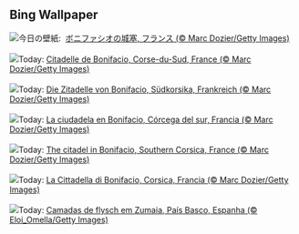 ## Bing Wallpaper
![](https://www.bing.com/th?id=OHR.CitadelBonifacio_JA-JP4122292062_UHD.jpg&w=1000)今日の壁紙: &nbsp;[ボニファシオの城塞, フランス (© Marc Dozier/Getty Images)](https://www.bing.com/th?id=OHR.CitadelBonifacio_JA-JP4122292062_UHD.jpg)
<br><br/>
![](https://www.bing.com/th?id=OHR.CitadelBonifacio_FR-FR5988147766_UHD.jpg&w=1000)Today: [Citadelle de Bonifacio, Corse-du-Sud, France (© Marc Dozier/Getty Images)](https://www.bing.com/th?id=OHR.CitadelBonifacio_FR-FR5988147766_UHD.jpg)
<br><br/>
![](https://www.bing.com/th?id=OHR.CitadelBonifacio_DE-DE9194010566_UHD.jpg&w=1000)Today: [Die Zitadelle von Bonifacio, Südkorsika, Frankreich (© Marc Dozier/Getty Images)](https://www.bing.com/th?id=OHR.CitadelBonifacio_DE-DE9194010566_UHD.jpg)
<br><br/>
![](https://www.bing.com/th?id=OHR.CitadelBonifacio_ES-ES5188387736_UHD.jpg&w=1000)Today: [La ciudadela en Bonifacio, Córcega del sur, Francia (© Marc Dozier/Getty Images)](https://www.bing.com/th?id=OHR.CitadelBonifacio_ES-ES5188387736_UHD.jpg)
<br><br/>
![](https://www.bing.com/th?id=OHR.CitadelBonifacio_EN-GB3535307178_UHD.jpg&w=1000)Today: [The citadel in Bonifacio, Southern Corsica, France (© Marc Dozier/Getty Images)](https://www.bing.com/th?id=OHR.CitadelBonifacio_EN-GB3535307178_UHD.jpg)
<br><br/>
![](https://www.bing.com/th?id=OHR.CitadelBonifacio_IT-IT3373229957_UHD.jpg&w=1000)Today: [La Cittadella di Bonifacio, Corsica, Francia (© Marc Dozier/Getty Images)](https://www.bing.com/th?id=OHR.CitadelBonifacio_IT-IT3373229957_UHD.jpg)
<br><br/>
![](https://www.bing.com/th?id=OHR.GipuzcoaSummer_PT-BR3784755779_UHD.jpg&w=1000)Today: [Camadas de flysch em Zumaia, País Basco, Espanha (© Eloi_Omella/Getty Images)](https://www.bing.com/th?id=OHR.GipuzcoaSummer_PT-BR3784755779_UHD.jpg)
<br><br/>
